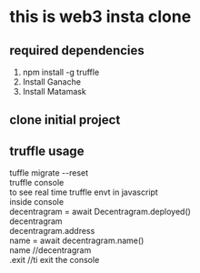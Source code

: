 # this is web3 insta clone</br>

## required dependencies
1. npm install -g truffle</br>
2. Install Ganache</br>
3. Install Matamask</br>

## clone initial project

## truffle usage
tuffle migrate --reset  </br>
truffle console     </br>
to see real time truffle envt in javascript </br>
    inside console  </br>
    decentragram = await Decentragram.deployed() </br>
    decentragram </br>
    decentragram.address </br>
    name = await decentragram.name() </br>
    name    //decentragram</br>
    .exit //ti exit the console </br>




